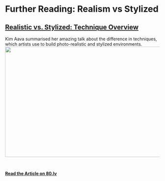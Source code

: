 # Further Reading: Realism vs Stylized

<h2 class="embedTitle-3OXDkz embedMargin-UO5XwE"><a class="anchor-3Z-8Bb anchorUnderlineOnHover-2ESHQB embedTitleLink-1Zla9e embedLink-1G1K1D embedTitle-3OXDkz" role="button" href="https://80.lv/articles/realistic-vs-stylized-technique-overview/" target="_blank">Realistic vs. Stylized: Technique Overview</a></h2>
<div class="embedDescription-1Cuq9a embedMargin-UO5XwE">Kim Aava summarised her amazing talk about the difference in techniques, which artists use to build photo-realistic and stylized environments.</div>
<div class="embedDescription-1Cuq9a embedMargin-UO5XwE"><a class="instructure_file_link inline_disabled" href="https://80.lv/articles/realistic-vs-stylized-technique-overview/" target="_blank"><img role="presentation" src="https://new-cdn.80.lv/upload/content/fd/images/5d2c7770a4751/widen_920x0.jpg" alt=" " width="640" height="360"></a></div>
<p>&nbsp;</p>
<p><strong><a class="instructure_file_link inline_disabled" href="https://80.lv/articles/realistic-vs-stylized-technique-overview/" target="_blank">Read the Article on 80.lv</a></strong></p>